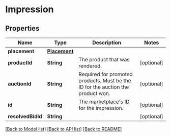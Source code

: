 # Impression

## Properties
Name | Type | Description | Notes
------------ | ------------- | ------------- | -------------
**placement** | [**Placement**](Placement.md) |  | 
**productId** | **String** | The product that was rendered. | [optional] 
**auctionId** | **String** | Required for promoted products. Must be the ID for the auction the product won. | [optional] 
**id** | **String** | The marketplace&#39;s ID for the impression. | [optional] 
**resolvedBidId** | **String** |  | [optional] 

[[Back to Model list]](../README.md#documentation-for-models) [[Back to API list]](../README.md#documentation-for-api-endpoints) [[Back to README]](../README.md)


